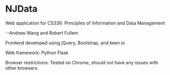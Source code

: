 # NJData
Web application for CS336: Principles of Information and Data Management

--Andrew Wang and Robert Fullem

Frontend developed using jQuery, Bootstrap, and keen.io

Web framework: Python Flask

Browser restrictions: Tested on Chrome, should not have any issues with other browsers.
